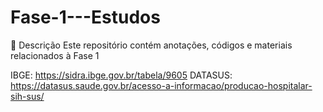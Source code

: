 # Fase-1---Estudos

📖 Descrição
Este repositório contém anotações, códigos e materiais relacionados à Fase 1 


IBGE: https://sidra.ibge.gov.br/tabela/9605
DATASUS: https://datasus.saude.gov.br/acesso-a-informacao/producao-hospitalar-sih-sus/

